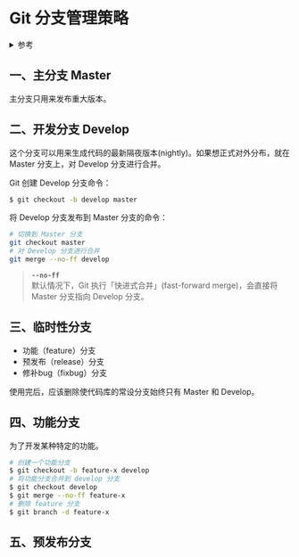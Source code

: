 # Git 分支管理策略

<details>
<summary>参考</summary>

- [Git 分支管理策略 | 阮一峰](http://www.ruanyifeng.com/blog/2012/07/git.html)  
</details>

## 一、主分支 Master

主分支只用来发布重大版本。  

## 二、开发分支 Develop

这个分支可以用来生成代码的最新隔夜版本(nightly)。如果想正式对外分布，就在 Master 分支上，对 Develop 分支进行合并。  

Git 创建 Develop 分支命令：  
```sh
$ git checkout -b develop master
```
将 Develop 分支发布到 Master 分支的命令：  
```sh
# 切换到 Master 分支
git checkout master
# 对 Develop 分支进行合并
git merge --no-ff develop
```

>**`--no-ff`**  
>默认情况下，Git 执行「快进式合并」(fast-forward merge)，会直接将 Master 分支指向 Develop 分支。  


## 三、临时性分支

- 功能（feature）分支  
- 预发布（release）分支  
- 修补bug（fixbug）分支  

使用完后，应该删除使代码库的常设分支始终只有 Master 和 Develop。  

## 四、功能分支

为了开发某种特定的功能。  

```sh
# 创建一个功能分支
$ git checkout -b feature-x develop
# 将功能分支合并到 develop 分支
$ git checkout develop
$ git merge --no-ff feature-x
# 删除 feature 分支
$ git branch -d feature-x
```

## 五、预发布分支
